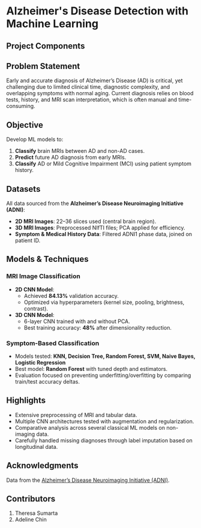 # Alzheimer's Disease Detection with Machine Learning

## Project Components


## Problem Statement
Early and accurate diagnosis of Alzheimer’s Disease (AD) is critical, yet challenging due to limited clinical time, diagnostic complexity, and overlapping symptoms with normal aging. Current diagnosis relies on blood tests, history, and MRI scan interpretation, which is often manual and time-consuming.

## Objective
Develop ML models to:
1. **Classify** brain MRIs between AD and non-AD cases.
2. **Predict** future AD diagnosis from early MRIs.
3. **Classify** AD or Mild Cognitive Impairment (MCI) using patient symptom history.

## Datasets
All data sourced from the **Alzheimer’s Disease Neuroimaging Initiative (ADNI)**:

- **2D MRI Images**: 22–36 slices used (central brain region).
- **3D MRI Images**: Preprocessed NIfTI files; PCA applied for efficiency.
- **Symptom & Medical History Data**: Filtered ADNI1 phase data, joined on patient ID.

## Models & Techniques

### MRI Image Classification
- **2D CNN Model**:
  - Achieved **84.13%** validation accuracy.
  - Optimized via hyperparameters (kernel size, pooling, brightness, contrast).
- **3D CNN Model**:
  - 6-layer CNN trained with and without PCA.
  - Best training accuracy: **48%** after dimensionality reduction.

### Symptom-Based Classification
- Models tested: **KNN, Decision Tree, Random Forest, SVM, Naive Bayes, Logistic Regression**
- Best model: **Random Forest** with tuned depth and estimators.
- Evaluation focused on preventing underfitting/overfitting by comparing train/test accuracy deltas.

## Highlights
- Extensive preprocessing of MRI and tabular data.
- Multiple CNN architectures tested with augmentation and regularization.
- Comparative analysis across several classical ML models on non-imaging data.
- Carefully handled missing diagnoses through label imputation based on longitudinal data.

## Acknowledgments
Data from the [Alzheimer’s Disease Neuroimaging Initiative (ADNI)](http://adni.loni.usc.edu/).

## Contributors
1. Theresa Sumarta
2. Adeline Chin
